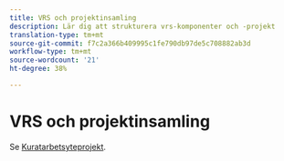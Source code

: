 ```yaml
---
title: VRS och projektinsamling
description: Lär dig att strukturera vrs-komponenter och -projekt
translation-type: tm+mt
source-git-commit: f7c2a366b409995c1fe790db97de5c708882ab3d
workflow-type: tm+mt
source-wordcount: '21'
ht-degree: 38%

---
```



# VRS och projektinsamling

Se [Kuratarbetsyteprojekt](/help/analyze/analysis-workspace/curate-share/curate.md).